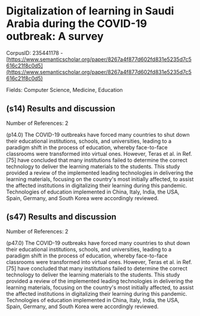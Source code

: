 # Digitalization of learning in Saudi Arabia during the COVID-19 outbreak: A survey

CorpusID: 235441178 - [https://www.semanticscholar.org/paper/8267a4f877d602fd831e5235d7c5616c21f8c0d5](https://www.semanticscholar.org/paper/8267a4f877d602fd831e5235d7c5616c21f8c0d5)

Fields: Computer Science, Medicine, Education

## (s14) Results and discussion
Number of References: 2

(p14.0) The COVID-19 outbreaks have forced many countries to shut down their educational institutions, schools, and universities, leading to a paradigm shift in the process of education, whereby face-to-face classrooms were transformed into virtual ones. However, Teras et al. in Ref. [75] have concluded that many institutions failed to determine the correct technology to deliver the learning materials to the students. This study provided a review of the implemented leading technologies in delivering the learning materials, focusing on the country's most initially affected, to assist the affected institutions in digitalizing their learning during this pandemic. Technologies of education implemented in China, Italy, India, the USA, Spain, Germany, and South Korea were accordingly reviewed.
## (s47) Results and discussion
Number of References: 2

(p47.0) The COVID-19 outbreaks have forced many countries to shut down their educational institutions, schools, and universities, leading to a paradigm shift in the process of education, whereby face-to-face classrooms were transformed into virtual ones. However, Teras et al. in Ref. [75] have concluded that many institutions failed to determine the correct technology to deliver the learning materials to the students. This study provided a review of the implemented leading technologies in delivering the learning materials, focusing on the country's most initially affected, to assist the affected institutions in digitalizing their learning during this pandemic. Technologies of education implemented in China, Italy, India, the USA, Spain, Germany, and South Korea were accordingly reviewed.
